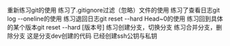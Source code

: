 重新练习git的使用
练习了.gitignore过滤（忽略）文件的使用
练习了查看日志git log --oneline的使用
练习退回日志git reset --hard Head~0的使用
练习回到具体的某个版本git reset --hard [版本号]
练习创建分支，切换分支
练习合并分支，删除分支
这是分支dev创建的代码
已经创建ssh公钥与私钥
